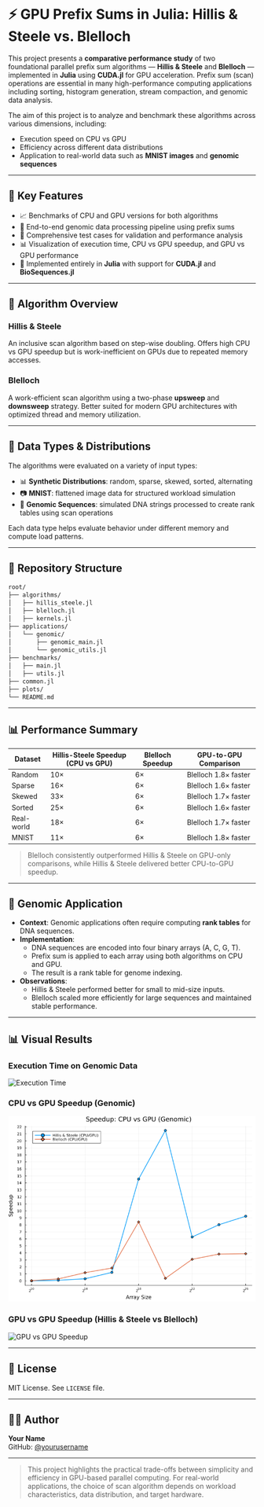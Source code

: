 # ⚡ GPU Prefix Sums in Julia: Hillis & Steele vs. Blelloch

This project presents a **comparative performance study** of two foundational parallel prefix sum algorithms — **Hillis & Steele** and **Blelloch** — implemented in **Julia** using **CUDA.jl** for GPU acceleration. Prefix sum (scan) operations are essential in many high-performance computing applications including sorting, histogram generation, stream compaction, and genomic data analysis.

The aim of this project is to analyze and benchmark these algorithms across various dimensions, including:
- Execution speed on CPU vs GPU
- Efficiency across different data distributions
- Application to real-world data such as **MNIST images** and **genomic sequences**

---

## 📌 Key Features

- 📈 Benchmarks of CPU and GPU versions for both algorithms
- 🧬 End-to-end genomic data processing pipeline using prefix sums
- 🧪 Comprehensive test cases for validation and performance analysis
- 📊 Visualization of execution time, CPU vs GPU speedup, and GPU vs GPU performance
- 🧠 Implemented entirely in **Julia** with support for **CUDA.jl** and **BioSequences.jl**

---

## 🧠 Algorithm Overview

### Hillis & Steele
An inclusive scan algorithm based on step-wise doubling. Offers high CPU vs GPU speedup but is work-inefficient on GPUs due to repeated memory accesses.

### Blelloch
A work-efficient scan algorithm using a two-phase **upsweep** and **downsweep** strategy. Better suited for modern GPU architectures with optimized thread and memory utilization.

---

## 🧪 Data Types & Distributions

The algorithms were evaluated on a variety of input types:
- 📊 **Synthetic Distributions**: random, sparse, skewed, sorted, alternating
- 📷 **MNIST**: flattened image data for structured workload simulation
- 🧬 **Genomic Sequences**: simulated DNA strings processed to create rank tables using scan operations

Each data type helps evaluate behavior under different memory and compute load patterns.

---

## 📁 Repository Structure

```
root/
├── algorithms/
│   ├── hillis_steele.jl
│   ├── blelloch.jl
│   ├── kernels.jl
├── applications/
│   └── genomic/
│       ├── genomic_main.jl
│       └── genomic_utils.jl
├── benchmarks/
│   ├── main.jl
│   ├── utils.jl
├── common.jl
├── plots/
└── README.md
```

---

## 📊 Performance Summary

| Dataset        | Hillis-Steele Speedup (CPU vs GPU) | Blelloch Speedup | GPU-to-GPU Comparison |
|----------------|-------------------------------------|-------------------|------------------------|
| Random         | 10×                                | 6×                | Blelloch 1.8× faster   |
| Sparse         | 16×                                | 6×                | Blelloch 1.6× faster   |
| Skewed         | 33×                                | 6×                | Blelloch 1.7× faster   |
| Sorted         | 25×                                | 6×                | Blelloch 1.6× faster   |
| Real-world     | 18×                                | 6×                | Blelloch 1.7× faster   |
| MNIST          | 11×                                | 6×                | Blelloch 1.8× faster   |

> Blelloch consistently outperformed Hillis & Steele on GPU-only comparisons, while Hillis & Steele delivered better CPU-to-GPU speedup.

---

## 🧬 Genomic Application

- **Context**: Genomic applications often require computing **rank tables** for DNA sequences.
- **Implementation**:
  - DNA sequences are encoded into four binary arrays (A, C, G, T).
  - Prefix sum is applied to each array using both algorithms on CPU and GPU.
  - The result is a rank table for genome indexing.
- **Observations**:
  - Hillis & Steele performed better for small to mid-size inputs.
  - Blelloch scaled more efficiently for large sequences and maintained stable performance.

---

## 📊 Visual Results

### Execution Time on Genomic Data
![Execution Time](root/plots/genomic_execution_times.png)

### CPU vs GPU Speedup (Genomic)
![CPU vs GPU Speedup](root/plots/genomic_speedup_cpu_vs_gpu.png)

### GPU vs GPU Speedup (Hillis & Steele vs Blelloch)
![GPU vs GPU Speedup](root/plots/genomic_speedup_gpu_vs_gpu.png)


---

## 📄 License

MIT License. See `LICENSE` file.

---

## 🙋‍♂️ Author

**Your Name**  
GitHub: [@yourusername](https://github.com/yourusername)

---

> This project highlights the practical trade-offs between simplicity and efficiency in GPU-based parallel computing. For real-world applications, the choice of scan algorithm depends on workload characteristics, data distribution, and target hardware.
